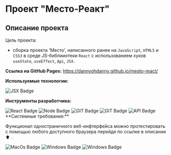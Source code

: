 # Проект "Место-Реакт"

## Описание проекта

Цель проекта:

- сборка проекта 'Место', написанного ранее на `JavaScript`, `HTML5` и `CSS3` в среде JS-библииотеки `React` с использованием хуков `useState`, `useEffect`, `Api`, `JSX`.

**Ссылка на GitHub Pages:**
https://dannyohdanny.github.io/mesto-react/

**Используемые технологии:**

<img src="https://img.shields.io/badge/JSX-green?style=flat&logo=jsx&logoColor=pink" alt="JSX Badge"/>

**Инструменты разработчика:**

<div>
<img src="https://img.shields.io/badge/React-green?style=flat&logo=react&logoColor=blue" alt="React Badge"/>
<img src="https://img.shields.io/badge/Node.js-green?style=flat&logo=node.js&logoColor=blue" alt="Node Badge"/>
<img src="https://img.shields.io/badge/GIT-green?style=flat&logo=git&logoColor=blue" alt="GIT Badge"/>
<img src="https://img.shields.io/badge/GitHubpages-green?style=flat&logo=githubpages&logoColor=blue" alt="GIT Badge"/>
<img src="https://img.shields.io/badge/API-green?style=flat&logo=api&logoColor=blue" alt="API Badge"/>
</div>
**Системные требования:**

Функционал одностраничного веб-инфтерфейса можно протестировать с помощью любого доступного браузера перейдя по ссылке в описании :arrow_up: .

<div>
<img src="https://img.shields.io/badge/MacOs-green?style=flat&logo=macos&logoColor=blue" alt="MacOs Badge"/> 
<img src="https://img.shields.io/badge/Windows-green?style=flat&logo=Windows&logoColor=blue" alt="Windows Badge"/>
<img src="https://img.shields.io/badge/Linux-green?style=flat&logo=Linux&logoColor=blue" alt="Windows Badge"/>
</div>
